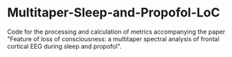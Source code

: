# Multitaper-Sleep-and-Propofol-LoC
Code for the processing and calculation of metrics accompanying the paper "Feature of loss of consciousness: a multitaper spectral analysis of frontal cortical EEG during sleep and propofol".
